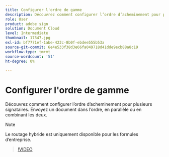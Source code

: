 ```yaml
---
title: Configurer l'ordre de gamme
description: Découvrez comment configurer l’ordre d’acheminement pour plusieurs signataires
role: User
product: adobe sign
solution: Document Cloud
level: Intermediate
thumbnail: 17347.jpg
exl-id: bf7771ef-1abe-423c-8b0f-ebdee555b53a
source-git-commit: 6e4e533f38d3e66fa049718d41dde9ecb88a8c19
workflow-type: tm+mt
source-wordcount: '51'
ht-degree: 0%

---
```


# Configurer l&#39;ordre de gamme

Découvrez comment configurer l’ordre d’acheminement pour plusieurs signataires. Envoyez un document dans l’ordre, en parallèle ou en combinant les deux.

>[!NOTE]
>
>Le routage hybride est uniquement disponible pour les formules d’entreprise.

>[!VIDEO](https://video.tv.adobe.com/v/17347?hidetitle=true)
